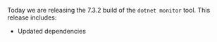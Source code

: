 Today we are releasing the 7.3.2 build of the `dotnet monitor` tool. This release includes:
- Updated dependencies
